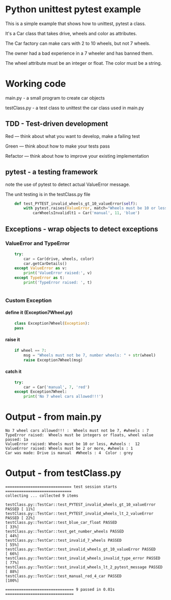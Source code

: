 # Python unittest pytest example

This is a simple example that shows how to unittest, pytest a class.

It's a Car class that takes drive, wheels and color as attributes.

The Car factory can make cars with 2 to 10 wheels, but not 7 wheels. 

The owner had a bad experience in a 7 wheeler and has banned them.

The wheel attribute must be an integer or float.
The color must be a string.

# Working code
main.py - a small program to create car objects

testClass.py - a test class to unittest the car class used in main.py

## TDD - Test-driven development 

Red — think about what you want to develop, make a failing test

Green — think about how to make your tests pass

Refactor — think about how to improve your existing implementation
 

## pytest - a testing framework

note the use of pytest to detect actual ValueError message.

The unit testing is in the testClass.py file

    

```python
    def test_PYTEST_invalid_wheels_gt_10_valueError(self):
        with pytest.raises(ValueError, match="Wheels must be 10 or less: 11"):
            carWheelsInvalidlt1 = Car('manual', 11, 'blue')
```

## Exceptions  - wrap objects to detect exceptions

### ValueError and TypeError

```python
    try:
        car = Car(drive, wheels, color)
        car.getCarDetails()
    except ValueError as v:
        print('ValueError raised:', v)
    except TypeError as t:
        print('TypeError raised: ', t)
    
```

### Custom Exception

#### define it (Exception7Wheel.py)

```python
    class Exception7Wheel(Exception):
    pass
```

#### raise it
```python
    if wheel == 7:
        msg = "Wheels must not be 7, number wheels: " + str(wheel)
        raise Exception7Wheel(msg)
```
#### catch it

```python
    try:
        car = Car('manual', 7, 'red')
    except Exception7Wheel:
        print('No 7 wheel cars allowed!!!')
```
# Output - from main.py
```
No 7 wheel cars allowed!!! :  Wheels must not be 7, #wheels : 7
TypeError raised:  Wheels must be integers or floats, wheel value passed: 1a
ValueError raised: Wheels must be 10 or less, #wheels :  12
ValueError raised: Wheels must be 2 or more, #wheels : 1
Car was made: Drive is manual  #Wheels : 4  Color : grey 
``` 
# Output - from testClass.py
```
============================= test session starts =============================
collecting ... collected 9 items

testClass.py::TestCar::test_PYTEST_invalid_wheels_gt_10_valueError PASSED [ 11%]
testClass.py::TestCar::test_PYTEST_invalid_wheels_lt_2_valueError PASSED [ 22%]
testClass.py::TestCar::test_blue_car_float PASSED                        [ 33%]
testClass.py::TestCar::test_get_number_wheels PASSED                     [ 44%]
testClass.py::TestCar::test_invalid_7_wheels PASSED                      [ 55%]
testClass.py::TestCar::test_invalid_wheels_gt_10_valueError PASSED       [ 66%]
testClass.py::TestCar::test_invalid_wheels_invalid_type_error PASSED     [ 77%]
testClass.py::TestCar::test_invalid_wheels_lt_2_pytest_message PASSED    [ 88%]
testClass.py::TestCar::test_manual_red_4_car PASSED                      [100%]

============================== 9 passed in 0.01s ==============================